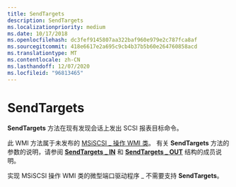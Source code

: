 ```yaml
---
title: SendTargets
description: SendTargets
ms.localizationpriority: medium
ms.date: 10/17/2018
ms.openlocfilehash: dc3fef9145807aa322baf960e979e2c787fca8af
ms.sourcegitcommit: 418e6617e2a695c9cb4b37b5b60e264760858acd
ms.translationtype: MT
ms.contentlocale: zh-CN
ms.lasthandoff: 12/07/2020
ms.locfileid: "96813465"
---
```

# <a name="sendtargets"></a>SendTargets


**SendTargets** 方法在现有发现会话上发出 SCSI 报表目标命令。

此 WMI 方法属于未发布的 [MSiSCSI \_ 操作 WMI 类](msiscsi-operations-wmi-class.md)。 有关 **SendTargets** 方法的参数的说明，请参阅 [**SendTargets \_ IN**](/windows-hardware/drivers/ddi/iscsiop/ns-iscsiop-_sendtargets_in) 和 [**SendTargets \_ OUT**](/windows-hardware/drivers/ddi/iscsiop/ns-iscsiop-_sendtargets_out) 结构的成员说明。

实现 MSiSCSI 操作 WMI 类的微型端口驱动程序 \_ 不需要支持 **SendTargets**。

 

